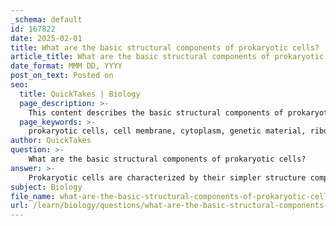 ```yaml
---
_schema: default
id: 167822
date: 2025-02-01
title: What are the basic structural components of prokaryotic cells?
article_title: What are the basic structural components of prokaryotic cells?
date_format: MMM DD, YYYY
post_on_text: Posted on
seo:
  title: QuickTakes | Biology
  page_description: >-
    This content describes the basic structural components of prokaryotic cells, highlighting their simpler structure compared to eukaryotic cells, including components like the cell membrane, cytoplasm, genetic material, ribosomes, cell wall, flagella, and pili.
  page_keywords: >-
    prokaryotic cells, cell membrane, cytoplasm, genetic material, ribosomes, cell wall, flagella, pili, cellular structure, bacteria
author: QuickTakes
question: >-
    What are the basic structural components of prokaryotic cells?
answer: >-
    Prokaryotic cells are characterized by their simpler structure compared to eukaryotic cells. The basic structural components of prokaryotic cells include:\n\n1. **Cell Membrane**: This is a phospholipid bilayer that surrounds the cell, providing a barrier that regulates the entry and exit of substances.\n\n2. **Cytoplasm**: The gel-like substance within the cell membrane where various cellular components are suspended. It contains enzymes, nutrients, and other molecules necessary for cellular processes.\n\n3. **Genetic Material**: Prokaryotic cells typically contain a single, circular strand of DNA located in a region called the nucleoid. Unlike eukaryotic cells, prokaryotes do not have a membrane-bound nucleus.\n\n4. **Ribosomes**: These are the sites of protein synthesis. Prokaryotic ribosomes are smaller than those found in eukaryotic cells, but they perform the same essential function of translating mRNA into proteins.\n\n5. **Cell Wall**: Most prokaryotic cells have a rigid cell wall that provides structural support and protection. The composition of the cell wall can vary; for example, bacteria have peptidoglycan in their cell walls.\n\n6. **Flagella and Pili**: Some prokaryotic cells have flagella, which are long, whip-like structures that aid in movement. Pili are short, hair-like structures that can help with attachment to surfaces and in the exchange of genetic material between cells.\n\nThese components work together to ensure the survival and functionality of prokaryotic cells, allowing them to thrive in a variety of environments.
subject: Biology
file_name: what-are-the-basic-structural-components-of-prokaryotic-cells.md
url: /learn/biology/questions/what-are-the-basic-structural-components-of-prokaryotic-cells
---
```


&nbsp;